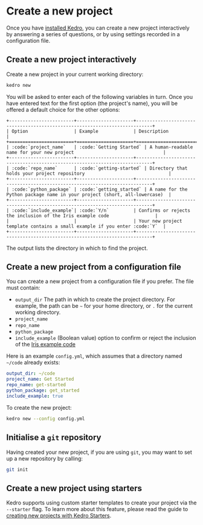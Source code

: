 # Create a new project

Once you have [installed Kedro](./02_install.md), you can create a new project interactively by answering a series of questions, or by using settings recorded in a configuration file.

## Create a new project interactively

Create a new project in your current working directory:

```bash
kedro new
```

You will be asked to enter each of the following variables in turn. Once you have entered text for the first option (the project's name), you will be offered a default choice for the other options:

```eval_rst
+------------------------+---------------------+----------------------------------------------------------------------------+
| Option                 | Example             | Description                                                                |
+========================+=====================+============================================================================+
| :code:`project_name`   | :code:`Getting Started` | A human-readable name for your new project                                 |
+------------------------+---------------------+----------------------------------------------------------------------------+
| :code:`repo_name`      | :code:`getting-started` | Directory that holds your project repository                               |
+------------------------+---------------------+----------------------------------------------------------------------------+
| :code:`python_package` | :code:`getting_started` | A name for the Python package name in your project (short, all-lowercase)  |
+------------------------+---------------------+----------------------------------------------------------------------------+
| :code:`include_example`| :code:`Y/n`         | Confirms or rejects the inclusion of the Iris example code                 |
|                        |                     | Your new project template contains a small example if you enter :code:`Y`  |
+------------------------+---------------------+----------------------------------------------------------------------------+

```


The output lists the directory in which to find the project.

## Create a new project from a configuration file

You can create a new project from a configuration file if you prefer. The file must contain:

-   `output_dir` The path in which to create the project directory. For example, the path can be `~` for your home directory, or `.` for the current working directory.
-   `project_name`
-   `repo_name`
-   `python_package`
-   `include_example` (Boolean value) option to confirm or reject the inclusion of the [Iris example code](../02_get_started/05_example_project.md)

Here is an example `config.yml`, which assumes that a directory named `~/code` already exists:

```yaml
output_dir: ~/code
project_name: Get Started
repo_name: get-started
python_package: get_started
include_example: true
```

To create the new project:

```bash
kedro new --config config.yml
```

## Initialise a `git` repository

Having created your new project, if you are using `git`, you may want to set up a new repository by calling:

```bash
git init
```

## Create a new project using starters

Kedro supports using custom starter templates to create your project via the `--starter` flag. To learn more about this feature, please read the guide to [creating new projects with Kedro Starters](./06_starters.md).
